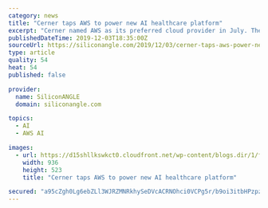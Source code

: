 ```yaml
---
category: news
title: "Cerner taps AWS to power new AI healthcare platform"
excerpt: "Cerner named AWS as its preferred cloud provider in July. The company has now bumped up the Amazon.com Inc. subsidiary’s status to “preferred cloud, artificial intelligence and machine learning provider,” a move that will entail the company building ..."
publishedDateTime: 2019-12-03T18:35:00Z
sourceUrl: https://siliconangle.com/2019/12/03/cerner-taps-aws-power-new-ai-healthcare-platform/
type: article
quality: 54
heat: 54
published: false

provider:
  name: SiliconANGLE
  domain: siliconangle.com

topics:
  - AI
  - AWS AI

images:
  - url: https://d15shllkswkct0.cloudfront.net/wp-content/blogs.dir/1/files/2019/12/cerner.png
    width: 936
    height: 523
    title: "Cerner taps AWS to power new AI healthcare platform"

secured: "a95cZgh0Lg6ebZLl3WJRZMNRkhySeDVcACRNOhci0VCPg5r/b9oi3itbHPzpzVSrLUjncTkLSJE9oGfKT4uL9+d9YhRowPz+dWFwXRqdZkfiWaF19tFIpsqXAa416gFY1s/KRt4bOrARS71+Q2celBOuD/OMZQ2iy/2JdehXt445dilTS2yOf/Q9nnubkQxReilq6FQvf/ljbDh5iFlQBt/WGMsEe7eOJ8di9xd9dZQHyiDdc2m+IDCldajcwFw295ywA0M5/REUQ50pZJzKiw==;FQVMVj1GQURiu8uX9E8Zqg=="
---
```


